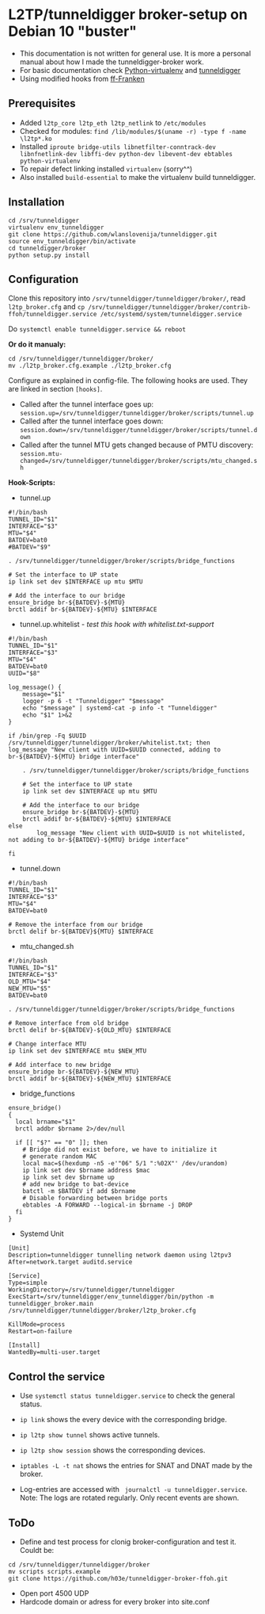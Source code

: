 
# L2TP/tunneldigger broker-setup on Debian 10 "buster"

* This documentation is not written for general use. It is more a personal manual about how I made the tunneldigger-broker work.
* For basic documentation check [Python-virtualenv](https://virtualenv.pypa.io/en/stable/) and [tunneldigger](https://tunneldigger.readthedocs.io/en/latest/server.html)
* Using modified hooks from [ff-Franken](https://github.com/rohammer/tunneldigger/tree/master/broker/scripts)

## Prerequisites

* Added `l2tp_core l2tp_eth l2tp_netlink` to `/etc/modules` 
* Checked for modules: `find /lib/modules/$(uname -r) -type f -name \l2tp*.ko`
* Installed `iproute bridge-utils libnetfilter-conntrack-dev libnfnetlink-dev libffi-dev python-dev libevent-dev ebtables python-virtualenv`
* To repair defect linking installed `virtualenv` (sorry^^)
* Also installed `build-essential` to make the virtualenv build tunneldigger.

## Installation
```
cd /srv/tunneldigger
virtualenv env_tunneldigger
git clone https://github.com/wlanslovenija/tunneldigger.git
source env_tunneldigger/bin/activate
cd tunneldigger/broker
python setup.py install
```

## Configuration
Clone this repository into `/srv/tunneldigger/tunneldigger/broker/`, read `l2tp_broker.cfg` and
`cp /srv/tunneldigger/tunneldigger/broker/contrib-ffoh/tunneldigger.service /etc/systemd/system/tunneldigger.service`

Do `systemctl enable tunneldigger.service && reboot`

**Or do it manualy:**
```
cd /srv/tunneldigger/tunneldigger/broker/
mv ./l2tp_broker.cfg.example ./l2tp_broker.cfg
```
Configure as explained in config-file. The following hooks are used. They are linked in section `[hooks]`.
* Called after the tunnel interface goes up:
`session.up=/srv/tunneldigger/tunneldigger/broker/scripts/tunnel.up`
* Called after the tunnel interface goes down:
`session.down=/srv/tunneldigger/tunneldigger/broker/scripts/tunnel.down`
* Called after the tunnel MTU gets changed because of PMTU discovery:
`session.mtu-changed=/srv/tunneldigger/tunneldigger/broker/scripts/mtu_changed.sh`

**Hook-Scripts:**
* tunnel.up
```
#!/bin/bash
TUNNEL_ID="$1"
INTERFACE="$3"
MTU="$4"
BATDEV=bat0
#BATDEV="$9"

. /srv/tunneldigger/tunneldigger/broker/scripts/bridge_functions

# Set the interface to UP state
ip link set dev $INTERFACE up mtu $MTU

# Add the interface to our bridge
ensure_bridge br-${BATDEV}-${MTU}
brctl addif br-${BATDEV}-${MTU} $INTERFACE
```
* tunnel.up.whitelist - *test this hook with whitelist.txt-support*
```
#!/bin/bash
TUNNEL_ID="$1"
INTERFACE="$3"
MTU="$4"
BATDEV=bat0
UUID="$8"

log_message() {
    message="$1"
    logger -p 6 -t "Tunneldigger" "$message"
    echo "$message" | systemd-cat -p info -t "Tunneldigger"
    echo "$1" 1>&2
}

if /bin/grep -Fq $UUID /srv/tunneldigger/tunneldigger/broker/whitelist.txt; then
log_message "New client with UUID=$UUID connected, adding to br-${BATDEV}-${MTU} bridge interface"

	. /srv/tunneldigger/tunneldigger/broker/scripts/bridge_functions

	# Set the interface to UP state
	ip link set dev $INTERFACE up mtu $MTU

	# Add the interface to our bridge
	ensure_bridge br-${BATDEV}-${MTU}
	brctl addif br-${BATDEV}-${MTU} $INTERFACE
else
        log_message "New client with UUID=$UUID is not whitelisted, not adding to br-${BATDEV}-${MTU} bridge interface"
	
fi
```

* tunnel.down
```
#!/bin/bash
TUNNEL_ID="$1"
INTERFACE="$3"
MTU="$4"
BATDEV=bat0

# Remove the interface from our bridge
brctl delif br-${BATDEV}${MTU} $INTERFACE
```
* mtu_changed.sh
```
#!/bin/bash
TUNNEL_ID="$1"
INTERFACE="$3"
OLD_MTU="$4"
NEW_MTU="$5"
BATDEV=bat0

. /srv/tunneldigger/tunneldigger/broker/scripts/bridge_functions

# Remove interface from old bridge
brctl delif br-${BATDEV}-${OLD_MTU} $INTERFACE

# Change interface MTU
ip link set dev $INTERFACE mtu $NEW_MTU

# Add interface to new bridge
ensure_bridge br-${BATDEV}-${NEW_MTU}
brctl addif br-${BATDEV}-${NEW_MTU} $INTERFACE
```

* bridge_functions
```
ensure_bridge()
{
  local brname="$1"
  brctl addbr $brname 2>/dev/null 

  if [[ "$?" == "0" ]]; then
    # Bridge did not exist before, we have to initialize it
    # generate random MAC 
    local mac=$(hexdump -n5 -e'"06" 5/1 ":%02X"' /dev/urandom)
    ip link set dev $brname address $mac 
    ip link set dev $brname up
    # add new bridge to bat-device
    batctl -m $BATDEV if add $brname
    # Disable forwarding between bridge ports
    ebtables -A FORWARD --logical-in $brname -j DROP
  fi
}
```
* Systemd Unit
```
[Unit]
Description=tunneldigger tunnelling network daemon using l2tpv3
After=network.target auditd.service

[Service]
Type=simple
WorkingDirectory=/srv/tunneldigger/tunneldigger
ExecStart=/srv/tunneldigger/env_tunneldigger/bin/python -m tunneldigger_broker.main /srv/tunneldigger/tunneldigger/broker/l2tp_broker.cfg

KillMode=process
Restart=on-failure

[Install]
WantedBy=multi-user.target
```

## Control the service
* Use `systemctl status tunneldigger.service` to check the general status. 

* `ip link` shows the every device with the corresponding bridge.

* `ip l2tp show tunnel` shows active tunnels.

* `ip l2tp show session` shows the corresponding devices.

* `iptables -L -t nat` shows the entries for SNAT and DNAT made by the broker.

* Log-entries are accessed with ` journalctl -u tunneldigger.service`. Note: The logs are rotated regularly. Only recent events are shown.

## ToDo
* Define and test process for clonig broker-configuration and test it.
Couldt be:
```
cd /srv/tunneldigger/tunneldigger/broker
mv scripts scripts.example
git clone https://github.com/h03e/tunneldigger-broker-ffoh.git
```
* Open port 4500 UDP
* Hardcode domain or adress for every broker into site.conf
